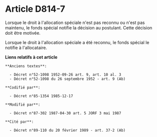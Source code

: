 # Article D814-7

Lorsque le droit à l'allocation spéciale n'est pas reconnu ou n'est pas maintenu, le fonds spécial notifie la décision au
postulant. Cette décision doit être motivée. 

Lorsque le droit à l'allocation spéciale a été reconnu, le fonds spécial le notifie à l'allocataire.

**Liens relatifs à cet article**

	**Anciens textes**:

	  - Décret n°52-1098 1952-09-26 art. 9, art. 10 al. 3
	  - Décret n°52-1098 du 26 septembre 1952 - art. 9 (Ab)

	**Codifié par**:

	  - Décret n°85-1354 1985-12-17

	**Modifié par**:

	  - Décret n°87-302 1987-04-30 art. 5 JORF 3 mai 1987

	**Cité par**:

	  - Décret n°89-110 du 20 février 1989 - art. 37-2 (Ab)
